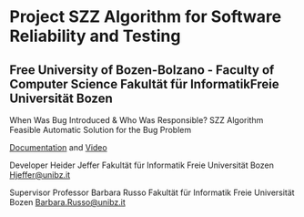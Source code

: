 # Project SZZ Algorithm for Software Reliability and Testing

## Free University of Bozen-Bolzano - Faculty of Computer Science Fakultät für InformatikFreie Universität Bozen

When Was Bug Introduced & Who Was Responsible? SZZ Algorithm Feasible Automatic Solution for the Bug Problem

[Documentation](https://github.com/HeiderJeffer/Project-SZZ-Algorithm-for-Software-Reliability-and-Testing/blob/main/SZZ%20Solution%20Video%20%2B%20Document%20%20by%20Heider%20Jeffer/SZZ%20Algorithm%20Document%20unibz.pdf) and [Video](https://github.com/HeiderJeffer/Project-SZZ-Algorithm-for-Software-Reliability-and-Testing/blob/main/SZZ%20Solution%20Video%20%2B%20Document%20%20by%20Heider%20Jeffer/SZZ%20Algorithm%20unibz.mp4)


Developer
Heider Jeffer
Fakultät für Informatik
Freie Universität Bozen
Hjeffer@unibz.it


Supervisor
Professor Barbara Russo
Fakultät für Informatik
Freie Universität Bozen
Barbara.Russo@unibz.it


